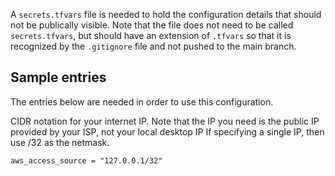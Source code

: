 A `secrets.tfvars` file is needed to hold the configuration details that 
should not be publically visible. Note that the file does not need to
be called `secrets.tfvars`, but should have an extension of `.tfvars`
so that it is recognized by the `.gitignore` file and not pushed to 
the main branch.

## Sample entries
The entries below are needed in order to use this configuration.

CIDR notation for your internet IP. Note that the IP you need is the public IP provided by your ISP, not your local desktop IP
If specifying a single IP, then use /32 as the netmask.

```
aws_access_source = "127.0.0.1/32"
```